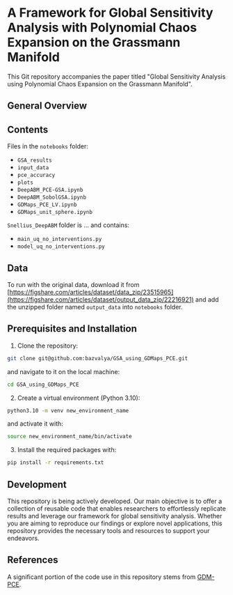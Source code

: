 # A Framework for Global Sensitivity Analysis with Polynomial Chaos Expansion on the Grassmann Manifold

This Git repository accompanies the paper titled "Global Sensitivity Analysis using Polynomial Chaos Expansion on the Grassmann Manifold".

## General Overview

## Contents
Files in the `notebooks` folder:

- `GSA_results`
- `input_data`
- `pce_accuracy`
- `plots`
- `DeepABM_PCE-GSA.ipynb`
- `DeepABM_SobolGSA.ipynb`
- `GDMaps_PCE_LV.ipynb`
- `GDMaps_unit_sphere.ipynb`

`Snellius_DeepABM` folder is ... and contains:
- `main_uq_no_interventions.py`
- `model_uq_no_interventions.py`

## Data
To run with the original data, download it from [https://figshare.com/articles/dataset/data_zip/23515965](https://figshare.com/articles/dataset/output_data_zip/22216921) and add the unzipped folder named `output_data` into `notebooks` folder.

## Prerequisites and Installation

1. Clone the repository:
```bash
git clone git@github.com:bazvalya/GSA_using_GDMaps_PCE.git
```
and navigate to it on the local machine:
```bash
cd GSA_using_GDMaps_PCE
```
2. Create a virtual environment (Python 3.10):
```bash
python3.10 -m venv new_environment_name
```
and activate it with:
```bash
source new_environment_name/bin/activate
```
3. Install the required packages with:
```bash
pip install -r requirements.txt
```

## Development

This repository is being actively developed. Our main objective is to offer a collection of reusable code that enables researchers to effortlessly replicate results and leverage our framework for global sensitivity analysis. Whether you are aiming to reproduce our findings or explore novel applications, this repository provides the necessary tools and resources to support your endeavors.

## References 

A significant portion of the code use in this repository stems from [GDM-PCE](https://github.com/katiana22/GDM-PCE).
